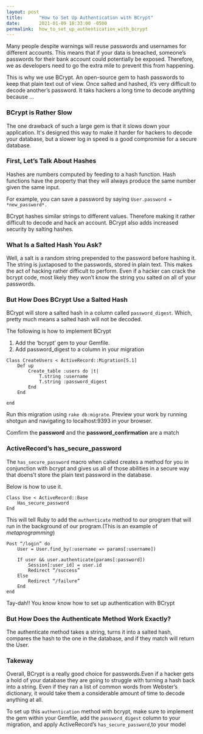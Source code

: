 ```yaml
---
layout: post
title:      "How to Set Up Authentication with BCrypt"
date:       2021-01-09 18:33:00 -0500
permalink:  how_to_set_up_authentication_with_bcrypt
---
```



Many people despite warnings will reuse passwords and usernames for different accounts. This means that if your data is breached, someone’s passwords for their bank account could potentially be exposed. Therefore, we as developers need to go the extra mile to prevent this from happening.

This is why we use BCrypt. An open-source gem to hash passwords to keep that plain text out of view. Once salted and hashed, it’s very difficult to decode another’s password. It taks hackers a long time to decode anything because ...

### BCrypt is Rather Slow

The one drawback of such a large gem is that it slows down your application. It's designed this way to make it harder for hackers to decode your database, but a slower log in speed is a good compromise for a secure database.

### First, Let’s Talk About Hashes

Hashes are numbers computed by feeding to a hash function. Hash functions have the property that they will always produce the same number given the same input.

For example, you can save a password by saying ```User.password = *new_password*.```

BCrypt hashes similar strings to different values. Therefore making it rather difficult to decode and hack an account. BCrypt also adds increased security by salting hashes.

### What Is a Salted Hash You Ask?

Well, a salt is a random string prepended to the password before hashing it. The string is juxtaposed to the passwords, stored in plain text. This makes the act of hacking rather difficult to perform. Even if a hacker can crack the bcrypt code, most likely they won’t know the string you salted on all of your passwords.

### But How Does BCrypt Use a Salted Hash

BCrypt will store a salted hash in a column called ```password_digest```. Which, pretty much means a salted hash will not be decoded.

The following is how to implement BCrypt

1. Add the ‘bcrypt’ gem to your Gemfile.
2. Add password_digest to a column in your migration

```
Class CreateUsers < ActiveRecord::Migration[5.1]
	Def up
		Create_table :users do |t|
			T.string :username
			T.string :password_digest
		End
	End
	
end
```
Run this migration using ```rake db:migrate```. Preview your work by running shotgun and navigating to localhost:9393 in your browser.

Comfirm the **password** and the **password_confirmation** are a match

### ActiveRecord’s has_secure_password

The ```has_secure_password``` macro when called creates a method for you in conjunction with bcrypt and gives us all of those abilities in a secure way that doens’t store the plain text password in the database.

Below is how to use it.
```
Class Use < ActiveRecord::Base
	Has_secure_password
End
```
This will tell Ruby to add the ```authenticate``` method to our program that will run in the background of our program.(This is an example of *metaprogramming*)

```
Post “/login” do
	User = User.find_by(:username => params[:username])

	If user && user.authenticate(params[:password])
		Session[:user_id] = user.id
		Redirect “/success”
	Else
		Redirect “/failure”
	End
end
```

Tay-dah!! You know know how to set up authentication with BCrypt


### But How Does the Authenticate Method Work Exactly?

The authenticate method takes a string, turns it into a salted hash, compares the hash to the one in the database, and if they match will return the User.

### Takeway

Overall, BCrypt is a really good choice for passwords.Even if a hacker gets a hold of your database they are going to struggle with turning a hash back into a string.
Even if they ran a list of common words from Webster’s dictionary, it would take them a considerable amount of time to decode anything at all.

To set up this ```authentication``` method with bcrypt, make sure to implement the gem within your Gemfile, add the ```password_digest``` column to your migration, and apply ActiveRecord’s ```has_secure_password```,to your model










